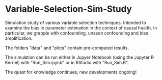
# Variable-Selection-Sim-Study

Simulation study of various variable selection techniques.  Intended to examine the bias in parameter estimation in the context of causal health.  In particular, we grapple with confounding, unseen confounding and bias amplification.

The folders "data" and "plots" contain pre-computed results.

The simulation can be run either in Jupyer Notebook (using the Jupyter R Kernel) with "Run_Sim.ipynb" or in RStudio with "Run_Sim.R".

The quest for knowledge continues, new developments ongoing!
